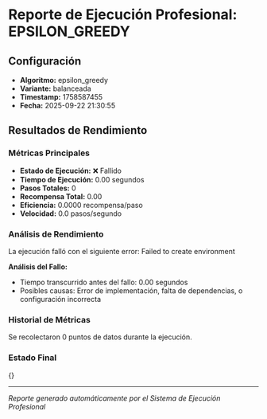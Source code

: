 # Reporte de Ejecución Profesional: EPSILON_GREEDY

## Configuración
- **Algoritmo:** epsilon_greedy
- **Variante:** balanceada
- **Timestamp:** 1758587455
- **Fecha:** 2025-09-22 21:30:55

## Resultados de Rendimiento

### Métricas Principales
- **Estado de Ejecución:** ❌ Fallido
- **Tiempo de Ejecución:** 0.00 segundos
- **Pasos Totales:** 0
- **Recompensa Total:** 0.00
- **Eficiencia:** 0.0000 recompensa/paso
- **Velocidad:** 0.0 pasos/segundo

### Análisis de Rendimiento

La ejecución falló con el siguiente error: Failed to create environment

**Análisis del Fallo:**
- Tiempo transcurrido antes del fallo: 0.00 segundos
- Posibles causas: Error de implementación, falta de dependencias, o configuración incorrecta


### Historial de Métricas
Se recolectaron 0 puntos de datos durante la ejecución.

### Estado Final
{}

---
*Reporte generado automáticamente por el Sistema de Ejecución Profesional*

